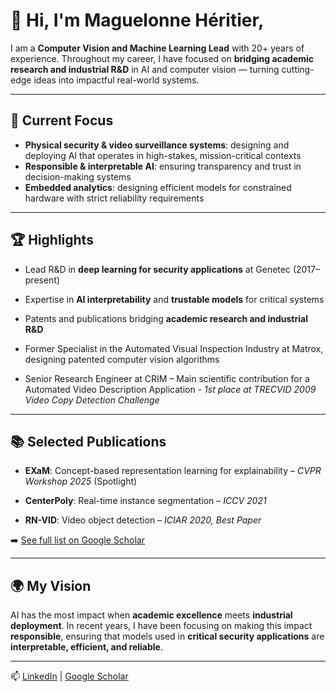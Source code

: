 # 👋 Hi, I'm Maguelonne Héritier, 


I am a **Computer Vision and Machine Learning Lead** with 20+ years of experience. 
Throughout my career, I have focused on **bridging academic research and industrial R&D** in AI and computer vision — turning cutting-edge ideas into impactful real-world systems.

---



## 🔐 Current Focus 


- **Physical security & video surveillance systems**: designing and deploying AI that operates in high-stakes, mission-critical contexts
- **Responsible & interpretable AI**: ensuring transparency and trust in decision-making systems 
- **Embedded analytics**: designing efficient models for constrained hardware with strict reliability requirements 




---



## 🏆 Highlights  

- Lead R&D in **deep learning for security applications** at Genetec (2017–present)  

- Expertise in **AI interpretability** and **trustable models** for critical systems   

- Patents and publications bridging **academic research and industrial R&D**  

- Former Specialist in the Automated Visual Inspection Industry at Matrox, designing patented computer vision algorithms  

- Senior Research Engineer at CRIM – Main scientific contribution for a Automated Video Description Application - *1st place at TRECVID 2009 Video Copy Detection Challenge*  



---



## 📚 Selected Publications  

- **EXaM**: Concept-based representation learning for explainability – *CVPR Workshop 2025* (Spotlight)  

- **CenterPoly**: Real-time instance segmentation – *ICCV 2021*  

- **RN-VID**: Video object detection – *ICIAR 2020, Best Paper*  

➡️ [See full list on Google Scholar](https://scholar.google.com/citations?hl=fr&user=OBIkP1AAAAAJ)  



---



## 🌍 My Vision  


AI has the most impact when **academic excellence** meets **industrial deployment**. 
In recent years, I have been focusing on making this impact **responsible**, ensuring that models used in **critical security applications** are **interpretable, efficient, and reliable**.

---



📫 [LinkedIn](https://www.linkedin.com/in/maguelonne-heritier-03ba9bb/) | [Google Scholar](https://scholar.google.com/citations?hl=fr&user=OBIkP1AAAAAJ)  


